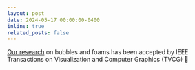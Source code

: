 ```yaml
---
layout: post
date: 2024-05-17 00:00:00-0400
inline: true
related_posts: false
---
```


[Our research](https://hhuiwangg.github.io/projects/melp-levelset/) on bubbles and foams has been accepted by IEEE Transactions on Visualization and Computer Graphics (TVCG) :tada: